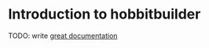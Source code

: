 # Introduction to hobbitbuilder

TODO: write [great documentation](http://jacobian.org/writing/what-to-write/)
